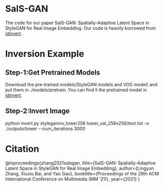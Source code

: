# SalS-GAN
The code for our paper SalS-GAN: Spatially-Adaptive Latent Space in StyleGAN for Real Image Embedding. Our code is heavily borrowed from [idinvert](https://github.com/genforce/idinvert).

# Inversion Example
## Step-1:Get Pretrained Models
Download the pre-trained models(StyleGAN models and VGG model) and put them in ./models/pretrain. You can find ll the pretrained model in [idinvert](https://github.com/genforce/idinvert).
## Step-2:Invert Image
python invert.py styleganinv_tower256  tower_val_256x256/test.list -o ./outputs/tower  --num_iterations 3000

# Citation
@inproceedings{zhang2021salsgan,
  title={SalS-GAN: Spatially-Adaptive Latent Space in StyleGAN for Real Image Embedding},
  author={Lingyun Zhang, Xiuxiu Bai, and Yao Gao},
  booktitle={Proceedings of the 29th ACM International Conference on Multimedia (MM ’21)},
  year={2021}
}
